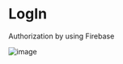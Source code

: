 # LogIn
Authorization by using Firebase

![image](https://user-images.githubusercontent.com/99500195/229277525-5f3a72a3-4f10-4704-8650-8548a977c599.png)
